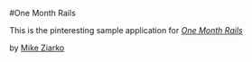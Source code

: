 #One Month Rails

This is the pinteresting sample application for
[*One Month Rails*](http://www.onemonthrails.com)

by [Mike Ziarko](http://www.mikeziarko.com)